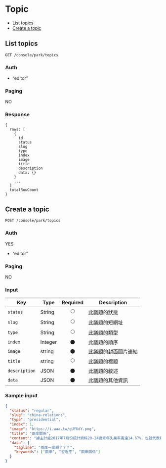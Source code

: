 # Topic

- [List topics](#list-topics)
- [Create a topic](#create-a-topic)

## List topics
```
GET /console/park/topics
```

### Auth
- “editor”

### Paging
NO

### Response
```
{
  rows: [
    {
      id
      status
      slug
      type
      index
      image
      title
      description
      data: {}
    }
    ...
  ]
  totalRowCount
}
```

## Create a topic
```
POST /console/park/topics
```

### Auth
YES
- “editor”

### Paging
NO

### Input

| Key | Type | Required | Description |
| --- | --- | :---: | --- |
| `status` | String | 🌕 | 此議題的狀態 |
| `slug` | String | 🌕 | 此議題的短網址 |
| `type` | String | 🌕 | 此議題的類型 |
| `index` | Integer | 🌑 | 此議題的順序 |
| `image` | string | 🌑 | 此議題的封面圖片連結 |
| `title` | string | 🌕 | 此議題的標題 |
| `description` | JSON | 🌑 | 此議題的敘述 |
| `data` | JSON | 🌑 | 此議題的其他資訊 |

### Sample input
```json
{
  "status": "regular",
  "slug": "china-relations",
  "type": "presidential",
  "index": 1,
  "image": "https://i.waa.tw/gUYUdY.png",
  "title": "兩岸關係",
  "content": "據主計處2017年7月份統計資料20-24歲青年失業率高達14.67%，也就代表每8個年輕人就有1位是屬失業狀態的。人力銀行分析其原因，主要為二：台灣的低薪環境、勞動環境惡劣；若再將30歲以下失業率計算進去，總數超過20萬人，比例已占全台近半失業率，這難道不是政府與企業該重視的警訊嗎？",
  "data": {
    "tagline": "兩岸一家親？？？",
    "keywords": ["兩岸", "習近平", "兩岸關係"]
  }
}
```
